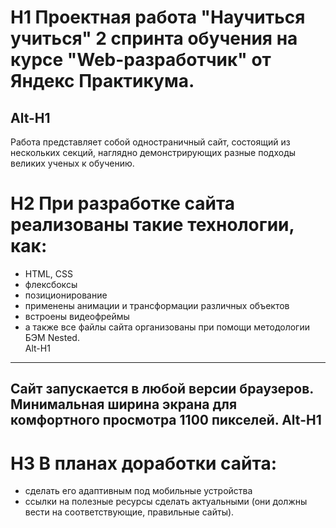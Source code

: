 # H1 Проектная работа "Научиться учиться" 2 спринта обучения на курсе "Web-разработчик" от Яндекс Практикума.
Alt-H1
----------------------------------------------------------------------
Работа представляет собой одностраничный сайт, состоящий из нескольких секций, наглядно демонстрирующих разные подходы великих ученых к обучению.  
# H2 При разработке сайта реализованы такие технологии, как:
* HTML, CSS  
* флексбоксы  
* позиционирование  
* применены анимации и трансформации различных объектов  
* встроены видеофреймы  
*  а также все файлы сайта организованы при помощи методологии БЭМ Nested.  
Alt-H1
----------------------------------------------------------------------
Сайт запускается в любой версии браузеров. Минимальная ширина экрана для комфортного просмотра 1100 пикселей.
Alt-H1
----------------------------------------------------------------------
# H3 В планах доработки сайта:
* сделать его адаптивным под мобильные устройства  
* ссылки на полезные ресурсы сделать актуальными (они должны вести на соответствующие, правильные сайты).  